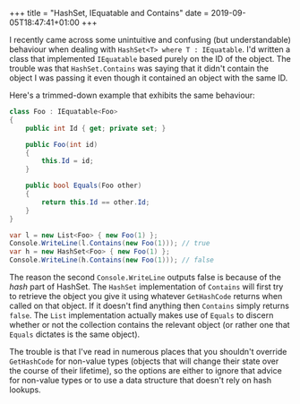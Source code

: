+++
title = "HashSet, IEquatable and Contains"
date = 2019-09-05T18:47:41+01:00
+++

I recently came across some unintuitive and confusing (but understandable)
behaviour when dealing with `HashSet<T> where T : IEquatable`. I'd written a
class that implemented `IEquatable` based purely on the ID of the object. The
trouble was that `HashSet.Contains` was saying that it didn't contain the
object I was passing it even though it contained an object with the same ID.

Here's a trimmed-down example that exhibits the same behaviour:

```cs
class Foo : IEquatable<Foo>
{
    public int Id { get; private set; }

    public Foo(int id)
    {
        this.Id = id;
    }

    public bool Equals(Foo other)
    {
        return this.Id == other.Id;
    }
}

var l = new List<Foo> { new Foo(1) };
Console.WriteLine(l.Contains(new Foo(1))); // true
var h = new HashSet<Foo> { new Foo(1) };
Console.WriteLine(h.Contains(new Foo(1))); // false
```

The reason the second `Console.WriteLine` outputs false is because of the _hash_
part of HashSet. The `HashSet` implementation of `Contains` will first try to
retrieve the object you give it using whatever `GetHashCode` returns when
called on that object. If it doesn't find anything then `Contains` simply
returns `false`. The `List` implementation actually makes use of `Equals` to
discern whether or not the collection contains the relevant object (or rather
one that `Equals` dictates is the same object).

The trouble is that I've read in numerous places that you shouldn't override
`GetHashCode` for non-value types (objects that will change their state over
the course of their lifetime), so the options are either to ignore that advice
for non-value types or to use a data structure that doesn't rely on hash
lookups.
